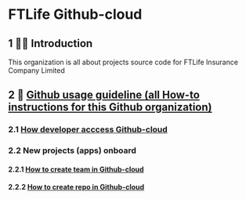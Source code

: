 # FTLife Github-cloud

## 1 🙋‍♀️ Introduction
This organization is all about projects source code for FTLife Insurance Company Limited

## 2 🌈 [Github usage guideline (all How-to instructions for this Github organization)](https://ftlhk.atlassian.net/wiki/spaces/Devops/pages/266633234/Github+usage+guideline)
### 2.1 [How developer acccess Github-cloud](https://ftlhk.atlassian.net/wiki/spaces/Devops/pages/413237268/How+developer+access+Github-Cloud-Enterprise)
### 2.2 New projects (apps) onboard
#### 2.2.1 [How to create team in Github-cloud](https://ftlhk.atlassian.net/wiki/spaces/Devops/pages/266633234/Github+usage+guideline#How-to-create-team-in-Github-cloud%3A)
#### 2.2.2 [How to create repo in Github-cloud](https://ftlhk.atlassian.net/wiki/spaces/Devops/pages/266633234/Github+usage+guideline#How-to-create-repo-in-Github-cloud%3A)

<!--

**Here are some ideas to get you started:**

🙋‍♀️ A short introduction - what is your organization all about?
🌈 Contribution guidelines - how can the community get involved?
👩‍💻 Useful resources - where can the community find your docs? Is there anything else the community should know?
🍿 Fun facts - what does your team eat for breakfast?
🧙 Remember, you can do mighty things with the power of [Markdown](https://docs.github.com/github/writing-on-github/getting-started-with-writing-and-formatting-on-github/basic-writing-and-formatting-syntax)
-->
